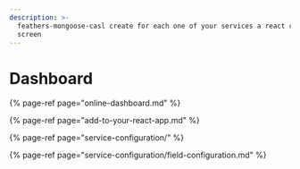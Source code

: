 ```yaml
---
description: >-
  feathers-mongoose-casl create for each one of your services a react client
  screen
---
```


# Dashboard

{% page-ref page="online-dashboard.md" %}

{% page-ref page="add-to-your-react-app.md" %}

{% page-ref page="service-configuration/" %}

{% page-ref page="service-configuration/field-configuration.md" %}

